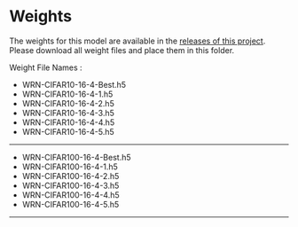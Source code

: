 # Weights 

The weights for this model are available in the <a href="https://github.com/titu1994/Snapshot-Ensembles/releases">releases of this project</a>. Please download all weight files and place 
them in this folder.

Weight File Names :
- WRN-CIFAR10-16-4-Best.h5
- WRN-CIFAR10-16-4-1.h5
- WRN-CIFAR10-16-4-2.h5
- WRN-CIFAR10-16-4-3.h5
- WRN-CIFAR10-16-4-4.h5
- WRN-CIFAR10-16-4-5.h5

---

- WRN-CIFAR100-16-4-Best.h5
- WRN-CIFAR100-16-4-1.h5
- WRN-CIFAR100-16-4-2.h5
- WRN-CIFAR100-16-4-3.h5
- WRN-CIFAR100-16-4-4.h5
- WRN-CIFAR100-16-4-5.h5

---
